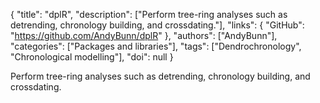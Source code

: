 {
  "title": "dplR",
  "description": ["Perform tree-ring analyses such as detrending, chronology building, and crossdating."],
  "links": {
    "GitHub": "https://github.com/AndyBunn/dplR"
  },
  "authors": ["AndyBunn"],
  "categories": ["Packages and libraries"],
  "tags": ["Dendrochronology", "Chronological modelling"],
  "doi": null
}

<!-- Generated by csv2md.R – do not edit by hand -->

Perform tree-ring analyses such as detrending, chronology building, and crossdating.